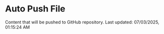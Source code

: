 # Auto Push File

Content that will be pushed to GitHub repository.
Last updated: 07/03/2025, 01:15:24 AM